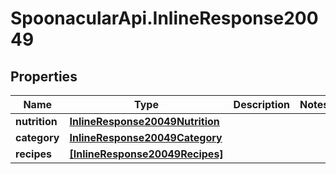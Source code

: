 # SpoonacularApi.InlineResponse20049

## Properties

Name | Type | Description | Notes
------------ | ------------- | ------------- | -------------
**nutrition** | [**InlineResponse20049Nutrition**](InlineResponse20049Nutrition.md) |  | 
**category** | [**InlineResponse20049Category**](InlineResponse20049Category.md) |  | 
**recipes** | [**[InlineResponse20049Recipes]**](InlineResponse20049Recipes.md) |  | 


